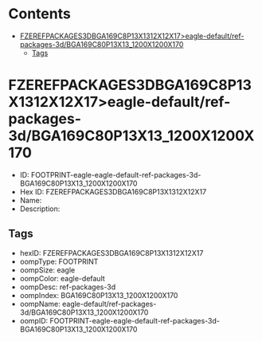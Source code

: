



Contents
========

* [FZEREFPACKAGES3DBGA169C8P13X1312X12X17>eagle-default/ref-packages-3d/BGA169C80P13X13_1200X1200X170](#fzerefpackages3dbga169c8p13x1312x12x17eagle-defaultref-packages-3dbga169c80p13x13_1200x1200x170)
	* [Tags](#tags)

# FZEREFPACKAGES3DBGA169C8P13X1312X12X17>eagle-default/ref-packages-3d/BGA169C80P13X13_1200X1200X170

- ID: FOOTPRINT-eagle-eagle-default-ref-packages-3d-BGA169C80P13X13_1200X1200X170
- Hex ID: FZEREFPACKAGES3DBGA169C8P13X1312X12X17
- Name: 
- Description: 

## Tags

- hexID: FZEREFPACKAGES3DBGA169C8P13X1312X12X17
- oompType: FOOTPRINT
- oompSize: eagle
- oompColor: eagle-default
- oompDesc: ref-packages-3d
- oompIndex: BGA169C80P13X13_1200X1200X170
- oompName: eagle-default/ref-packages-3d/BGA169C80P13X13_1200X1200X170
- oompID: FOOTPRINT-eagle-eagle-default-ref-packages-3d-BGA169C80P13X13_1200X1200X170
